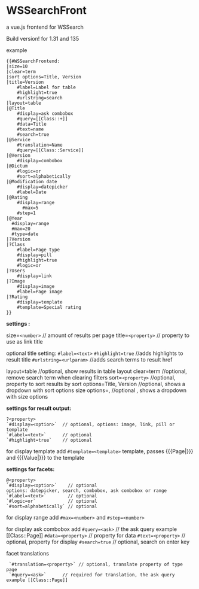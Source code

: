 
# WSSearchFront

a vue.js frontend for WSSearch

Build version! for 1.31 and 135

example
```
{{#WSSearchFrontend:
|size=10
|clear=term
|sort options=Title, Version
|title=Version
    #label=Label for table
    #highlight=true
    #urlstring=search
|layout=table
|@Title
    #display=ask combobox
    #query=[[Class::+]]
    #data=Title
    #text=name
    #search=true
|@Service
    #translation=Name
    #query=[[Class::Service]]
|@Version
    #display=combobox
|@Dictum
    #logic=or
    #sort=alphabetically
|@Modification date
  	#display=datepicker
    #label=Date
|@Rating
  	#display=range
	  #max=5
  	#step=1
|@Year
  #display=range
  #max=20
  #type=date
|?Version
|?Class
    #label=Page type
    #display=pill
    #highlight=true
    #logic=or
|?Users
    #display=link
|?Image
    #display=image
    #label=Page image
|?Rating
    #display=template
    #template=Special rating
}}
```



**settings :**

size=`<number>`      // amount of results per page
title=`<property>`   // property to use as link title

optional title setting:
 `#label=<text>`
 `#highlight=true`          //adds highlights to result title
 `#urlstring=<urlparam>`    //adds search terms to result href

layout=table                  //optional, show results in table layout
clear=term                    //optional, remove search term when clearing filters
sort=`<property>`             //optional, property to sort results by
sort options=Title, Version   //optional, shows a dropdown with sort options
size options=<number>, <number> //optional , shows a dropdown with size options

**settings for result output:**

    ?<property>
    `#display=<option>`  // optional, options: image, link, pill or template
    `#label=<text>`      // optional
    `#highlight=true`    // optional

   for display template add `#template=<template>`  template, passes {{{Page|}}} and {{{Value|}}} to the template


**settings for facets:**

    @<property>
    `#display=<option>`    // optional
    options: datepicker, search, combobox, ask combobox or range
    `#label=<text>`        // optional
    `#logic=or`            // optional
    `#sort=alphabetically` // optional    

   for display range add `#max=<number>`  and `#step=<number>`

   for display ask combobox add
       `#query=<ask>`      // the ask query example [[Class::Page]]
       `#data=<property>`  // property for data
       `#text=<property>`  // optional, property for display
       `#search=true`      // optional, search on enter key

  facet translations

     `#translation=<property>` // optional, translate property of type page
     `#query=<ask>`      // required for translation, the ask query example [[Class::Page]]
